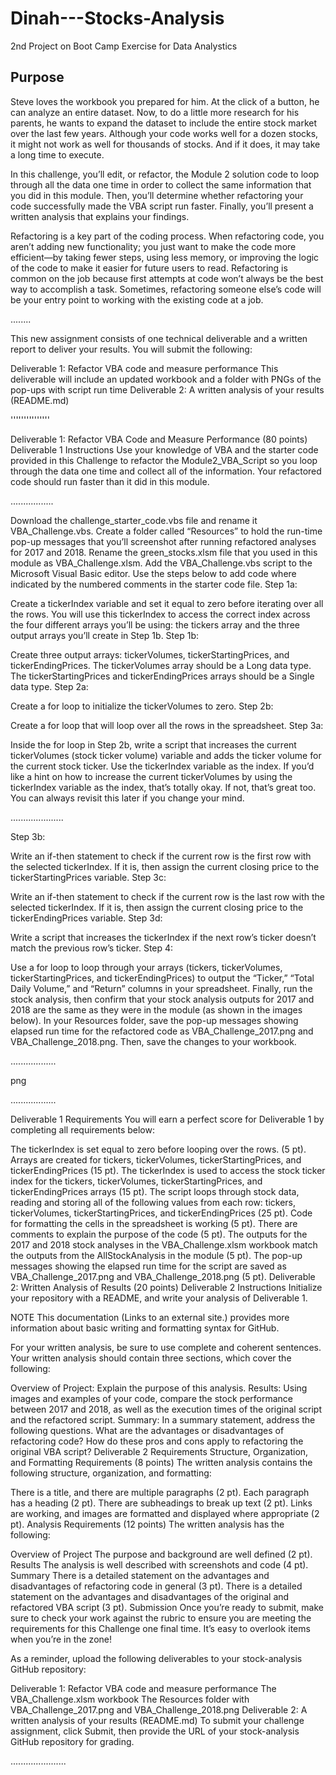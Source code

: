 # Dinah---Stocks-Analysis

2nd Project on Boot Camp Exercise for Data Analystics


## Purpose
Steve loves the workbook you prepared for him. At the click of a button, he can analyze an entire dataset. Now, to do a little more research for his parents, he wants to expand the dataset to include the entire stock market over the last few years. Although your code works well for a dozen stocks, it might not work as well for thousands of stocks. And if it does, it may take a long time to execute.

In this challenge, you’ll edit, or refactor, the Module 2 solution code to loop through all the data one time in order to collect the same information that you did in this module. Then, you’ll determine whether refactoring your code successfully made the VBA script run faster. Finally, you’ll present a written analysis that explains your findings.

Refactoring is a key part of the coding process. When refactoring code, you aren’t adding new functionality; you just want to make the code more efficient—by taking fewer steps, using less memory, or improving the logic of the code to make it easier for future users to read. Refactoring is common on the job because first attempts at code won’t always be the best way to accomplish a task. Sometimes, refactoring someone else’s code will be your entry point to working with the existing code at a job.

........

This new assignment consists of one technical deliverable and a written report to deliver your results. You will submit the following:

Deliverable 1: Refactor VBA code and measure performance
This deliverable will include an updated workbook and a folder with PNGs of the pop-ups with script run time
Deliverable 2: A written analysis of your results (README.md)


'''''''''''''''

Deliverable 1: Refactor VBA Code and Measure Performance (80 points)
Deliverable 1 Instructions
Use your knowledge of VBA and the starter code provided in this Challenge to refactor the Module2_VBA_Script so you loop through the data one time and collect all of the information. Your refactored code should run faster than it did in this module.


.................

Download the challenge_starter_code.vbs file and rename it VBA_Challenge.vbs.
Create a folder called “Resources” to hold the run-time pop-up messages that you’ll screenshot after running refactored analyses for 2017 and 2018.
Rename the green_stocks.xlsm file that you used in this module as VBA_Challenge.xlsm.
Add the VBA_Challenge.vbs script to the Microsoft Visual Basic editor.
Use the steps below to add code where indicated by the numbered comments in the starter code file.
Step 1a:

Create a tickerIndex variable and set it equal to zero before iterating over all the rows. You will use this tickerIndex to access the correct index across the four different arrays you’ll be using: the tickers array and the three output arrays you’ll create in Step 1b.
Step 1b:

Create three output arrays: tickerVolumes, tickerStartingPrices, and tickerEndingPrices.
The tickerVolumes array should be a Long data type.
The tickerStartingPrices and tickerEndingPrices arrays should be a Single data type.
Step 2a:

Create a for loop to initialize the tickerVolumes to zero.
Step 2b:

Create a for loop that will loop over all the rows in the spreadsheet.
Step 3a:

Inside the for loop in Step 2b, write a script that increases the current tickerVolumes (stock ticker volume) variable and adds the ticker volume for the current stock ticker.
Use the tickerIndex variable as the index.
If you’d like a hint on how to increase the current tickerVolumes by using the tickerIndex variable as the index, that’s totally okay. If not, that’s great too. You can always revisit this later if you change your mind.



.....................


Step 3b:

Write an if-then statement to check if the current row is the first row with the selected tickerIndex. If it is, then assign the current closing price to the tickerStartingPrices variable.
Step 3c:

Write an if-then statement to check if the current row is the last row with the selected tickerIndex. If it is, then assign the current closing price to the tickerEndingPrices variable.
Step 3d:

Write a script that increases the tickerIndex if the next row’s ticker doesn’t match the previous row’s ticker.
Step 4:

Use a for loop to loop through your arrays (tickers, tickerVolumes, tickerStartingPrices, and tickerEndingPrices) to output the “Ticker,” “Total Daily Volume,” and “Return” columns in your spreadsheet.
Finally, run the stock analysis, then confirm that your stock analysis outputs for 2017 and 2018 are the same as they were in the module (as shown in the images below). In your Resources folder, save the pop-up messages showing elapsed run time for the refactored code as VBA_Challenge_2017.png and VBA_Challenge_2018.png. Then, save the changes to your workbook.



..................


png



..................


Deliverable 1 Requirements
You will earn a perfect score for Deliverable 1 by completing all requirements below:

The tickerIndex is set equal to zero before looping over the rows. (5 pt).
Arrays are created for tickers, tickerVolumes, tickerStartingPrices, and tickerEndingPrices (15 pt).
The tickerIndex is used to access the stock ticker index for the tickers, tickerVolumes, tickerStartingPrices, and tickerEndingPrices arrays (15 pt).
The script loops through stock data, reading and storing all of the following values from each row: tickers, tickerVolumes, tickerStartingPrices, and tickerEndingPrices (25 pt).
Code for formatting the cells in the spreadsheet is working (5 pt).
There are comments to explain the purpose of the code (5 pt).
The outputs for the 2017 and 2018 stock analyses in the VBA_Challenge.xlsm workbook match the outputs from the AllStockAnalysis in the module (5 pt).
The pop-up messages showing the elapsed run time for the script are saved as VBA_Challenge_2017.png and VBA_Challenge_2018.png (5 pt).
Deliverable 2: Written Analysis of Results (20 points)
Deliverable 2 Instructions
Initialize your repository with a README, and write your analysis of Deliverable 1.

NOTE
This documentation (Links to an external site.) provides more information about basic writing and formatting syntax for GitHub.

For your written analysis, be sure to use complete and coherent sentences. Your written analysis should contain three sections, which cover the following:

Overview of Project: Explain the purpose of this analysis.
Results: Using images and examples of your code, compare the stock performance between 2017 and 2018, as well as the execution times of the original script and the refactored script.
Summary: In a summary statement, address the following questions.
What are the advantages or disadvantages of refactoring code?
How do these pros and cons apply to refactoring the original VBA script?
Deliverable 2 Requirements
Structure, Organization, and Formatting Requirements (8 points)
The written analysis contains the following structure, organization, and formatting:

There is a title, and there are multiple paragraphs (2 pt).
Each paragraph has a heading (2 pt).
There are subheadings to break up text (2 pt).
Links are working, and images are formatted and displayed where appropriate (2 pt).
Analysis Requirements (12 points)
The written analysis has the following:

Overview of Project
The purpose and background are well defined (2 pt).
Results
The analysis is well described with screenshots and code (4 pt).
Summary
There is a detailed statement on the advantages and disadvantages of refactoring code in general (3 pt).
There is a detailed statement on the advantages and disadvantages of the original and refactored VBA script (3 pt).
Submission
Once you’re ready to submit, make sure to check your work against the rubric to ensure you are meeting the requirements for this Challenge one final time. It’s easy to overlook items when you’re in the zone!

As a reminder, upload the following deliverables to your stock-analysis GitHub repository:

Deliverable 1: Refactor VBA code and measure performance
The VBA_Challenge.xlsm workbook
The Resources folder with VBA_Challenge_2017.png and VBA_Challenge_2018.png
Deliverable 2: A written analysis of your results (README.md)
To submit your challenge assignment, click Submit, then provide the URL of your stock-analysis GitHub repository for grading.



......................

